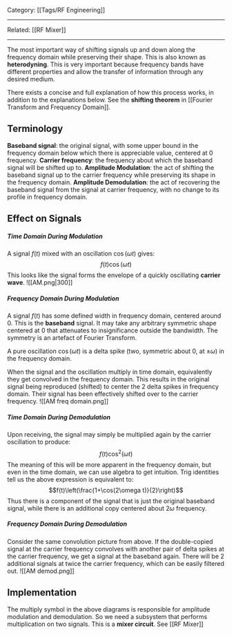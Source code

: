 Category: [[Tags/RF Engineering]]
___
Related: [[RF Mixer]]
___
The most important way of shifting signals up and down along the frequency domain while preserving their shape. This is also known as **heterodyning**. This is very important because frequency bands have different properties and allow the transfer of information through any desired medium. 

There exists a concise and full explanation of how this process works, in addition to the explanations below. See the **shifting theorem** in [[Fourier Transform and Frequency Domain]].
## Terminology
**Baseband signal**: the original signal, with some upper bound in the frequency domain below which there is appreciable value, centered at 0 frequency. 
**Carrier frequency**: the frequency about which the baseband signal will be shifted up to. 
**Amplitude Modulation**: the act of shifting the baseband signal up to the carrier frequency while preserving its shape in the frequency domain.
**Amplitude Demodulation**: the act of recovering the baseband signal from the signal at carrier frequency, with no change to its profile in frequency domain. 
## Effect on Signals
##### Time Domain During Modulation
A signal $f(t)$ mixed with an oscillation $\cos(\omega t)$ gives:
$$f(t)\cos(\omega t)$$
This looks like the signal forms the envelope of a quickly oscillating **carrier wave**.
![[AM.png|300]]
##### Frequency Domain During Modulation
A signal $f(t)$ has some defined width in frequency domain, centered around 0. This is the **baseband** signal. It may take any arbitrary symmetric shape centered at 0 that attenuates to insignificance outside the bandwidth. The symmetry is an artefact of Fourier Transform. 

A pure oscillation $\cos(\omega t)$ is a delta spike (two, symmetric about 0, at $\pm\omega$) in the frequency domain. 

When the signal and the oscillation multiply in time domain, equivalently they get convolved in the frequency domain. This results in the original signal being reproduced (shifted) to center the 2 delta spikes in frequency domain. Their signal has been effectively shifted over to the carrier frequency. 
![[AM freq domain.png]]
##### Time Domain During Demodulation
Upon receiving, the signal may simply be multiplied again by the carrier oscillation to produce:
$$f(t)\cos^2(\omega t)$$
The meaning of this will be more apparent in the frequency domain, but even in the time domain, we can use algebra to get intuition. Trig identities tell us the above expression is equivalent to:
$$f(t)\left(\frac{1+\cos(2\omega t)}{2}\right)$$
Thus there is a component of the signal that is just the original baseband signal, while there is an additional copy centered about $2\omega$ frequency. 
##### Frequency Domain During Demodulation
Consider the same convolution picture from above. If the double-copied signal at the carrier frequency convolves with another pair of delta spikes at the carrier frequency, we get a signal at the baseband again. There will be 2 additional signals at twice the carrier frequency, which can be easily filtered out. 
![[AM demod.png]]
## Implementation
The multiply symbol in the above diagrams is responsible for amplitude modulation and demodulation. So we need a subsystem that performs multiplication on two signals. This is a **mixer circuit**. See [[RF Mixer]]
